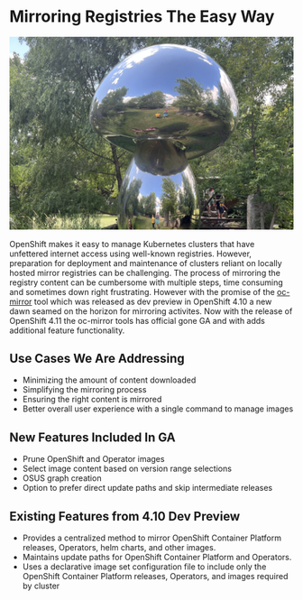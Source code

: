 # **Mirroring Registries The Easy Way**

<img src="mirror.jpg" style="width: 1000px;" border=0/>

OpenShift makes it easy to manage Kubernetes clusters that have unfettered internet access using well-known registries. However, preparation for deployment and maintenance of clusters reliant on locally hosted mirror registries can be challenging. The process of mirroring the registry content can be cumbersome with multiple steps, time consuming and sometimes down right frustrating.  However with the promise of the [oc-mirror](https://cloud.redhat.com/blog/how-oc-mirror-will-help-you-reduce-container-management-complexity) tool which was released as dev preview in OpenShift 4.10 a new dawn seamed on the horizon for mirroring activites. Now with the release of OpenShift 4.11 the oc-mirror tools has official gone GA and with adds additional feature functionality. 

## Use Cases We Are Addressing

* Minimizing the amount of content downloaded
* Simplifying the mirroring process
* Ensuring the right content is mirrored
* Better overall user experience with a single command to manage images

## New Features Included In GA

* Prune OpenShift and Operator images
* Select image content based on version range selections
* OSUS graph creation
* Option to prefer direct update paths and skip intermediate releases

## Existing Features from 4.10 Dev Preview

 * Provides a centralized method to mirror OpenShift Container Platform releases, Operators, helm charts, and other images.
 * Maintains update paths for OpenShift Container Platform and Operators.
 * Uses a declarative image set configuration file to include only the OpenShift Container Platform releases, Operators, and images required by cluster


